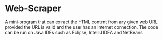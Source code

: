 # Web-Scraper
A mini-program that can extract the HTML content from any given web URL provided the URL is valid and the user has an internet connection. The code can be run on Java IDEs such as Eclipse, IntelliJ IDEA and NetBeans.
